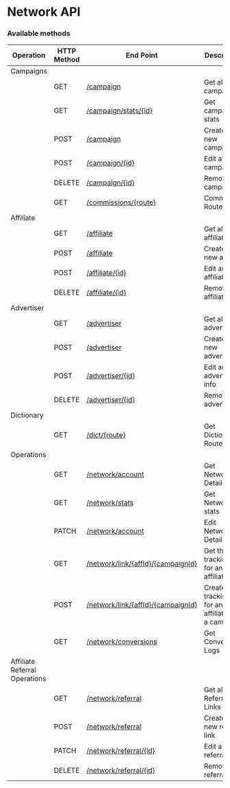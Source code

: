 # **Network API**

### **Available methods**

| **Operation** | **HTTP Method** | **End Point** | **Description** |
| --- | --- | --- | --- |
| Campaigns |  |  |  |
|  | GET | [/campaign](campaign/read.md) | Get all the campaigns |
|  | GET | [/campaign/stats/{id}](campaign/stats.md) | Get campaign stats |
|  | POST | [/campaign](campaign/create.md) | Create a new campaign |
|  | POST | [/campaign/{id}](campaign/edit.md) | Edit a campaign |
|  | DELETE | [/campaign/{id}](campaign/delete.md) | Remove any campaign |
|  | GET | [/commissions/{route}](campaign/commissions/README.md) | Commission Routes |
| Affiliate |  |  |  |
|  | GET | [/affiliate](affiliate/read.md) | Get all the affiliates |
|  | POST | [/affiliate](affiliate/create.md) | Create a new affiliate |
|  | POST | [/affiliate/{id}](affiliate/edit.md) | Edit an affiliate info |
|  | DELETE | [/affiliate/{id}](affiliate/delete.md) | Remove any affiliate |
| Advertiser |  |  |  |
|  | GET | [/advertiser](advertiser/read.md) | Get all the advertisers |
|  | POST | [/advertiser](advertiser/create.md) | Create a new advertiser |
|  | POST | [/advertiser/{id}](advertiser/edit.md) | Edit an advertiser info |
|  | DELETE | [/advertiser/{id}](advertiser/delete.md) | Remove any advertiser |
| Dictionary |  |  |  |
|  | GET | [/dict/{route}](dict/README.md) | Get Dictionary Routes |
| Operations |  |  |  |
|  | GET | [/network/account](network-ops/account.md) | Get Network Details |
|  | GET | [/network/stats](network-ops/stats.md) | Get Network stats |
|  | PATCH | [/network/account](network-ops/account.md) | Edit Network Details |
|  | GET | [/network/link/{affId}/{campaignId}](network-ops/tracking-link.md) | Get the tracking link for an affiliate |
|  | POST | [/network/link/{affId}/{campaignId}](network-ops/tracking-link.md) | Create a tracking link for an affiliate for a campaign |
|  | GET | [/network/conversions](network-ops/conversions.md) | Get Conversion Logs |
| Affiliate Referral Operations |  |  |  |
|  | GET | [/network/referral](network-ops/referral/read.md) | Get all the Referral Links |
|  | POST | [/network/referral](network-ops/referral/create.md) | Create a new referral link |
|  | PATCH | [/network/referral/{id}](network-ops/referral/edit.md) | Edit a referral link |
|  | DELETE | [/network/referral/{id}](network-ops/referral/delete.md) | Remove a referral link |


